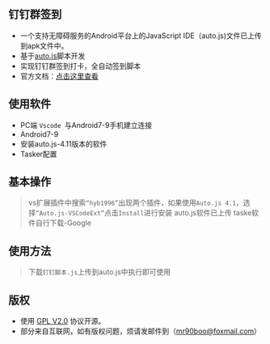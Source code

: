 ## 钉钉群签到
- 一个支持无障碍服务的Android平台上的JavaScript IDE（auto.js)文件已上传到apk文件中。
- 基于[auto.js](https://hyb1996.github.io/AutoJs-Docs/#/)脚本开发
- 实现钉钉群签到打卡，全自动签到脚本
- 官方文档：[点击这里查看](https://hyb1996.github.io/AutoJs-Docs/#/?id=%e7%bb%bc%e8%bf%b0)

## 使用软件

- PC端 `Vscode `与Android7-9手机建立连接
- Android7-9
- 安装auto.js-4.11版本的软件
- Tasker配置

## 基本操作

>vs扩展插件中搜索`“hyb1996”`出现两个插件，如果使用`Auto.js 4.1`，选择`“Auto.js-VSCodeExt”`点击`Install`进行安装
>auto.js软件已上传
>taske软件自行下载-Google

## 使用方法

>下载`钉钉脚本.js`上传到auto.js中执行即可使用

## 版权

- 使用 [GPL V2.0](#) 协议开源。
- 部分来自互联网，如有版权问题，烦请发邮件到（mr90boo@foxmail.com）
